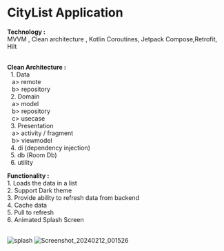 # CityList Application

 
 <b>Technology : </b><br/> MVVM , Clean architecture , Kotlin Coroutines, Jetpack Compose,Retrofit, Hilt <br/><br/>

<b> Clean Architecture : </b><br/>
   &nbsp; 1. Data <br/>
        &ensp; a> remote <br/>
        &ensp; b> repository <br/>
   &nbsp; 2. Domain  <br/>
        &ensp; a> model <br/>
        &ensp; b> repository <br/>
        &ensp; c> usecase <br/>
   &nbsp; 3. Presentation <br/>
       &ensp; a> activity / fragment <br/>
       &ensp; b> viewmodel <br/>
   &nbsp; 4. di (dependency injection)<br/>
   &nbsp; 5. db (Room Db)<br/>
   &nbsp; 6. utility<br/>   

 <b>Functionality :</b> <br/>
               1. Loads the data in a list <br/>
               2. Support Dark theme <br/>
               3. Provide ability to refresh data from backend <br/>
               4. Cache data <br/>
               5. Pull to refresh <br/>
               6. Animated Splash Screen <br/> <br/>
               
 ![splash](https://github.com/soumen321/citylist_jetpackcompose/assets/2536037/35ca8e1d-8bd1-443a-bf59-9652a19e63e7)
![Screenshot_20240212_001526](https://github.com/soumen321/citylist_jetpackcompose/assets/2536037/34522539-a2c0-4c04-aa13-ab1df9f491a0)

